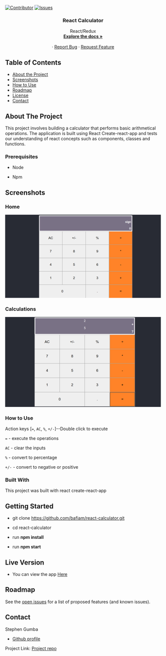 [![Contributor][contributor-shield]][contributor-url]
[![Issues][issues-shield]][issues-url]
<br />

<p align="center">
 
  <h3 align="center">React Calculator</h3>
  <p align="center">
    React/Redux
    <br />
    <a href="https://github.com/bafiam/react-calculator.git"><strong>Explore the docs »</strong></a>
    <br />
    <br />
    ·
    <a href="https://github.com/bafiam/react-calculator/issues">Report Bug</a>
    ·
    <a href="https://github.com/bafiam/react-calculator/issues">Request Feature</a>
  </p>
</p>

<!-- TABLE OF CONTENTS -->

## Table of Contents

- [About the Project](#about-the-project)
- [Screenshots](#screenshots)
- [How to Use](#how-to-Use)
- [Roadmap](#roadmap)
- [License](#license)
- [Contact](#contact)

<!-- ABOUT THE PROJECT -->

## About The Project

This project involves building a calculator that performs basic arithmetical operations. The application is built using React Create-react-app and tests our understanding of react concepts such as components, classes and functions.

### Prerequisites

- Node

- Npm

## Screenshots

### Home

![screenshot](screenshots/home.png)

### Calculations

![screenshot](screenshots/calc.png)

### How to Use

Action keys [`=`, `AC`, `%`, `+/-`]--Double click to execute

`=` - execute the operations

`AC` - clear the inputs

`%` - convert to percentage

`+/-` - convert to negative or positive

### Built With

This project was built with react create-react-app

## Getting Started

- git clone https://github.com/bafiam/react-calculator.git

- cd react-calculator

- run **npm install**

- run **npm start**

## Live Version

- You can view the app [Here](https://protected-sierra-43792.herokuapp.com/)

<!-- ROADMAP -->

## Roadmap

See the [open issues](https://github.com/bafiam/react-calculator/issues) for a list of proposed features (and known issues).

<!-- CONTACT -->

## Contact

Stephen Gumba

- [Github profile](https://github.com/bafiam)

Project Link: [Project repo](https://github.com/bafiam/react-calculator)

<!-- MARKDOWN LINKS & IMAGES -->
<!-- https://www.markdownguide.org/basic-syntax/#reference-style-links -->

[contributor-shield]: https://img.shields.io/badge/Contributors-1-%2300ff00
[contributor-url]: https://github.com/bafiam/react-calculator/graphs/contributors
[issues-shield]: https://img.shields.io/badge/issues-0-%2300ff00
[issues-url]: https://github.com/bafiam/react-calculator/issues/
